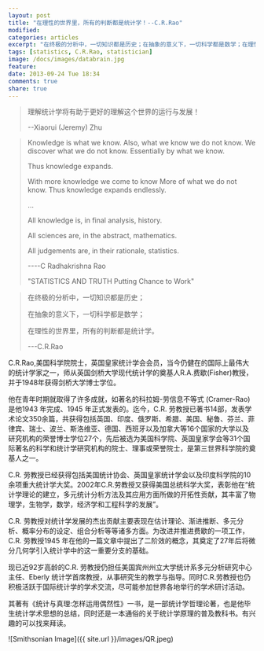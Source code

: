 ```yaml
---
layout: post
title: "在理性的世界里，所有的判断都是统计学！--C.R.Rao"
modified:
categories: articles
excerpt: "在终极的分析中，一切知识都是历史；在抽象的意义下，一切科学都是数学；在理性的世界里，所有的判断都是统计学。"
tags: [statistics, C.R.Rao, statistician]
image: /docs/images/databrain.jpg
feature: 
date: 2013-09-24 Tue 18:34
comments: true
share: true
---
```


> 理解统计学将有助于更好的理解这个世界的运行与发展！
>
> --Xiaorui (Jeremy) Zhu

> Knowledge is what we know.
> Also, what we know we do not know.
> We discover what we do not know. 
> Essentially by what we know. 
>
> Thus knowledge expands.
>
> With more knowledge we come to know
> More of what we do not know.
> Thus knowledge expands endlessly.
>
> ...
>
> All knowledge is, in final analysis, history.
>
> All sciences are, in the abstract, mathematics.
>
> All judgements are, in their rationale, statistics.
>
> ----C Radhakrishna Rao
>
> "STATISTICS AND TRUTH Putting Chance to Work"

> 在终极的分析中，一切知识都是历史；
>
> 在抽象的意义下，一切科学都是数学；
>
> 在理性的世界里，所有的判断都是统计学。
>
> ---C.R.Rao


C.R.Rao,美国科学院院士，英国皇家统计学会会员，当今仍健在的国际上最伟大的统计学家之一，师从英国剑桥大学现代统计学的奠基人R.A.费歇(Fisher)教授，并于1948年获得剑桥大学博士学位。

他在青年时期就取得了许多成就，如著名的科拉姆-劳信息不等式 (Cramer-Rao) 是他1943 年完成、1945 年正式发表的。迄今，C.R. 劳教授已著书14部，发表学术论文350余篇，共获得包括英国、印度、俄罗斯、希腊、美国、秘鲁、芬兰、菲律宾、瑞士、波兰、斯洛维亚、德国、西班牙以及加拿大等16个国家的大学以及研究机构的荣誉博士学位27个，先后被选为美国科学院、英国皇家学会等31个国际著名的科学和统计学研究机构的院士、理事或荣誉院士，是第三世界科学院的奠基人之一。

C.R. 劳教授已经获得包括美国统计协会、英国皇家统计学会以及印度科学院的10余项重大统计学大奖。2002年C.R.劳教授又获得美国总统科学大奖，表彰他在“统计学理论的建立，多元统计分析方法及其应用方面所做的开拓性贡献，其丰富了物理学，生物学，数学，经济学和工程科学的发展”。

C.R. 劳教授对统计学发展的杰出贡献主要表现在估计理论、渐进推断、多元分析、概率分布的设定、组合分析等等诸多方面。为改进并推进费歇的一项工作，C.R. 劳教授1945 年在他的一篇文章中提出了二阶效的概念，其奠定了27年后将微分几何学引入统计学中的这一重要分支的基础。

现已近92岁高龄的C.R. 劳教授仍担任美国宾州州立大学统计系多元分析研究中心主任、Eberly 统计学首席教授，从事研究生的教学与指导。同时C.R.劳教授也仍积极活跃于国际统计学的学术交流，尽可能参加世界各地举行的学术研讨活动。

其著有《统计与真理:怎样运用偶然性》一书，是一部统计学哲理论著，也是他毕生统计学术思想的总结，同时还是一本通俗的关于统计学原理的普及教科书。有兴趣的可以找来拜读。

![Smithsonian Image]({{ site.url }}/images/QR.jpeg)
